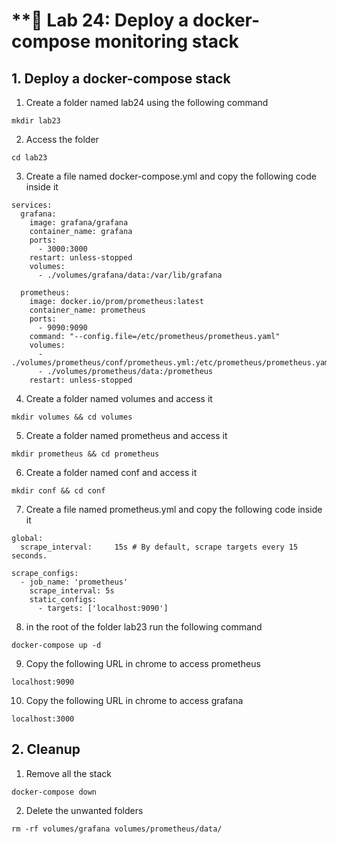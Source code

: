 # **🧪 Lab 24: Deploy a docker-compose monitoring stack

## 1. Deploy a docker-compose stack
1. Create a folder named lab24 using the following command
```
mkdir lab23
```

2. Access the folder
```
cd lab23
```

3. Create a file named docker-compose.yml and copy the following code inside it
```
services:
  grafana:
    image: grafana/grafana
    container_name: grafana
    ports:
      - 3000:3000
    restart: unless-stopped
    volumes:
      - ./volumes/grafana/data:/var/lib/grafana

  prometheus:
    image: docker.io/prom/prometheus:latest
    container_name: prometheus
    ports:
      - 9090:9090
    command: "--config.file=/etc/prometheus/prometheus.yaml"
    volumes:
      - ./volumes/prometheus/conf/prometheus.yml:/etc/prometheus/prometheus.yaml:ro
      - ./volumes/prometheus/data:/prometheus
    restart: unless-stopped
```

4. Create a folder named volumes and access it
```
mkdir volumes && cd volumes
```

5. Create a folder named prometheus and access it
```
mkdir prometheus && cd prometheus
```

6. Create a folder named conf and access it
```
mkdir conf && cd conf
```

7. Create a file named prometheus.yml and copy the following code inside it
```
global:
  scrape_interval:     15s # By default, scrape targets every 15 seconds.

scrape_configs:
  - job_name: 'prometheus'
    scrape_interval: 5s
    static_configs:
      - targets: ['localhost:9090']
```

8. in the root of the folder lab23 run the following command
```
docker-compose up -d
```

9. Copy the following URL in chrome to access prometheus
```
localhost:9090
```

10. Copy the following URL in chrome to access grafana
```
localhost:3000
```

## 2. Cleanup

1. Remove all the stack
```
docker-compose down
```

2. Delete the unwanted folders
```
rm -rf volumes/grafana volumes/prometheus/data/
```
